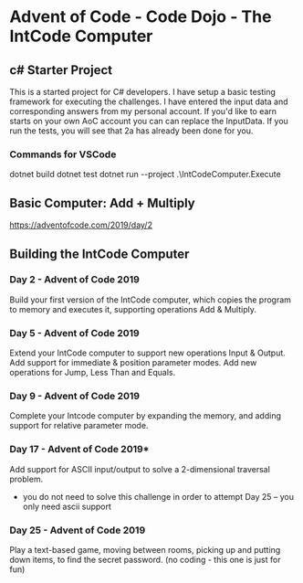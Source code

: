 # Advent of Code - Code Dojo - The IntCode Computer

## c# Starter Project

This is a started project for C# developers. I have setup a basic testing framework for executing the challenges.
I have entered the input data and corresponding answers from my personal account.
If you'd like to earn starts on your own AoC account you can can replace the InputData.
If you run the tests, you will see that 2a has already been done for you.

### Commands for VSCode

dotnet build
dotnet test
dotnet run --project .\IntCodeComputer.Execute

## Basic Computer: Add + Multiply
https://adventofcode.com/2019/day/2

## Building the IntCode Computer 

### Day 2 - Advent of Code 2019         
Build your first version of the IntCode computer, which copies the program to memory and executes it, supporting operations Add & Multiply. 

### Day 5 - Advent of Code 2019         
Extend your IntCode computer to support new operations Input & Output. Add support for immediate & position parameter modes. Add new operations for Jump, Less Than and Equals.

### Day 9 - Advent of Code 2019         
Complete your Intcode computer by expanding the memory, and adding support for relative parameter mode.

### Day 17 - Advent of Code 2019*      
Add support for ASCII input/output to solve a 2-dimensional traversal problem.

* you do not need to solve this challenge in order to attempt Day 25 – you only need ascii support

### Day 25 - Advent of Code 2019       
Play a text-based game, moving between rooms, picking up and putting down items, to find the secret password.
(no coding - this one is just for fun)